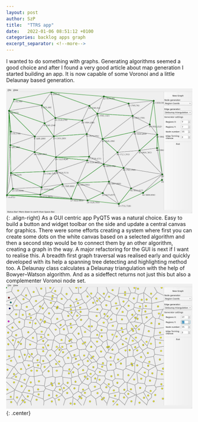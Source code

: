 ```yaml
---
layout: post
author: SzP
title:  "TTRS app"
date:   2022-01-06 08:51:12 +0100
categories: backlog apps graph
excerpt_separator: <!--more-->
---
```

I wanted to do something with graphs. Generating algorithms seemed a good choice and after I found a very good article about map generation I started building an app. It is now capable of some Voronoi and a little Delaunay based generation.
<!--more-->
![delaunay spanningtree](https://github.com/PeterSzasz/GraphApp/raw/master/delaunay_w_spanningtree.jpg){: .align-right}
As a GUI centric app PyQT5 was a natural choice. Easy to build a button and widget toolbar on the side and update a central canvas for graphics. 
There were some efforts creating a system where first you can create some dots on the white canvas based on a selected algorithm and then a second step would be to connect them by an other algorithm, creating a graph in the way. A major refactoring for the GUI is next if I want to realise this.
A breadth first graph traversal was realised early and quickly developed with its help a spanning tree detecting and highlighting method too.
A Delaunay class calculates a Delaunay triangulation with the help of Bowyer–Watson algorithm. And as a sideffect returns not just this but also a complementer Voronoi node set.
![voronoi from delaunay](https://github.com/PeterSzasz/GraphApp/raw/master/voronoi_from_delaunay.jpg){: .center}
